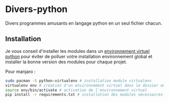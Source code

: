 # Divers-python

Divers programmes amusants en langage python en un seul fichier chacun.

## Installation

Je vous conseil d'installer les modules dans un [environnement virtuel python](https://virtualenv.pypa.io/en/latest/user_guide.html) pour éviter de polluer votre installation environnement global et installer la bonne version des modules pour chaque projet.

Pour manjaro : 
```bash
sudo pacman -S python-virtualenv # installation module virtualenv
virtualenv env # création d'un environnement virtuel dans le dossier env
source env/bin/activate # activation de l'environnement virtuel
pip install -r requirements.txt # installation des modules nécessaires pour les différents programmes
```